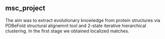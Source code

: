 
## msc_project

The aim was to extract evolutionary knowledge from protein structures via PDBeFold structural alignemnt tool and 2-state iterative hierarchical clustering. In the first stage we obtained localized matches.

